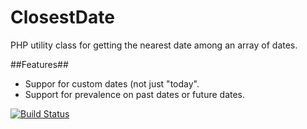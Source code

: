 ClosestDate
===========

PHP utility class for getting the nearest date among an array of dates.

##Features##

* Suppor for custom dates (not just "today".
* Support for prevalence on past dates or future dates.

[![Build Status](https://api.travis-ci.org/lordoffreaks/ClosestDate.png)](https://api.travis-ci.org/lordoffreaks/ClosestDate)
